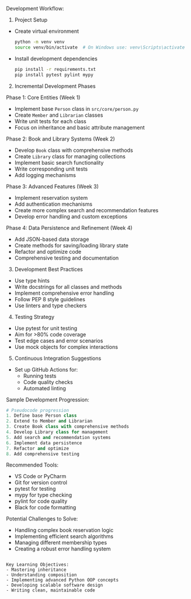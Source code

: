 Development Workflow:

1. Project Setup
- Create virtual environment
  ```bash
  python -m venv venv
  source venv/bin/activate  # On Windows use: venv\Scripts\activate
  ```
- Install development dependencies
  ```bash
  pip install -r requirements.txt
  pip install pytest pylint mypy
  ```

2. Incremental Development Phases

Phase 1: Core Entities (Week 1)
- Implement base `Person` class in `src/core/person.py`
- Create `Member` and `Librarian` classes
- Write unit tests for each class
- Focus on inheritance and basic attribute management

Phase 2: Book and Library Systems (Week 2)
- Develop `Book` class with comprehensive methods
- Create `Library` class for managing collections
- Implement basic search functionality
- Write corresponding unit tests
- Add logging mechanisms

Phase 3: Advanced Features (Week 3)
- Implement reservation system
- Add authentication mechanisms
- Create more complex search and recommendation features
- Develop error handling and custom exceptions

Phase 4: Data Persistence and Refinement (Week 4)
- Add JSON-based data storage
- Create methods for saving/loading library state
- Refactor and optimize code
- Comprehensive testing and documentation

3. Development Best Practices
- Use type hints
- Write docstrings for all classes and methods
- Implement comprehensive error handling
- Follow PEP 8 style guidelines
- Use linters and type checkers

4. Testing Strategy
- Use pytest for unit testing
- Aim for >80% code coverage
- Test edge cases and error scenarios
- Use mock objects for complex interactions

5. Continuous Integration Suggestions
- Set up GitHub Actions for:
  * Running tests
  * Code quality checks
  * Automated linting

Sample Development Progression:
```python
# Pseudocode progression
1. Define base Person class
2. Extend to Member and Librarian
3. Create Book class with comprehensive methods
4. Develop Library class for management
5. Add search and recommendation systems
6. Implement data persistence
7. Refactor and optimize
8. Add comprehensive testing
```

Recommended Tools:
- VS Code or PyCharm
- Git for version control
- pytest for testing
- mypy for type checking
- pylint for code quality
- Black for code formatting

Potential Challenges to Solve:
- Handling complex book reservation logic
- Implementing efficient search algorithms
- Managing different membership types
- Creating a robust error handling system
```

Key Learning Objectives:
- Mastering inheritance
- Understanding composition
- Implementing advanced Python OOP concepts
- Developing scalable software design
- Writing clean, maintainable code